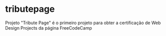 # tributepage
Projeto "Tribute Page" é o primeiro projeto para obter a certificação de Web Design Projects da página FreeCodeCamp

